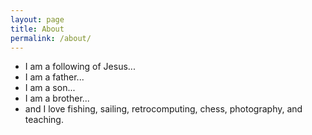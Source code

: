 ```yaml
---
layout: page
title: About
permalink: /about/
---
```

- I am a following of Jesus...
- I am a father...
- I am a son...
- I am a brother...
- and I love fishing, sailing, retrocomputing, chess, photography, and teaching. 
